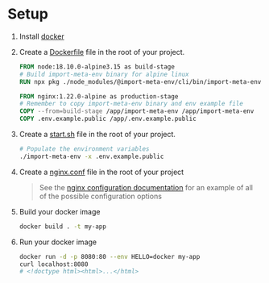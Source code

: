 # Setup

1.  Install [docker](https://www.docker.com/get-started)

1.  Create a [Dockerfile](./Dockerfile) file in the root of your project.

    ```Dockerfile
    FROM node:18.10.0-alpine3.15 as build-stage
    # Build import-meta-env binary for alpine linux
    RUN npx pkg ./node_modules/@import-meta-env/cli/bin/import-meta-env.js -t node16-alpine -o import-meta-env

    FROM nginx:1.22.0-alpine as production-stage
    # Remember to copy import-meta-env binary and env example file
    COPY --from=build-stage /app/import-meta-env /app/import-meta-env
    COPY .env.example.public /app/.env.example.public
    ```

1.  Create a [start.sh](./start.sh) file in the root of your project.

    ```sh
    # Populate the environment variables
    ./import-meta-env -x .env.example.public
    ```

1.  Create a [nginx.conf](./nginx.conf) file in the root of your project

    > See the [nginx configuration documentation](https://www.nginx.com/resources/wiki/start/topics/examples/full/) for an example of all of the possible configuration options

1.  Build your docker image

    ```sh
    docker build . -t my-app
    ```

1.  Run your docker image

    ```sh
    docker run -d -p 8080:80 --env HELLO=docker my-app
    curl localhost:8080
    # <!doctype html><html>...</html>
    ```

